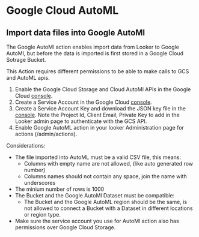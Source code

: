 # Google Cloud AutoML
## Import data files into Google AutoMl

The Google AutoMl action enables import data from Looker to Google AutoMl, but before the data is imported is first stored in a Google Cloud Sotrage Bucket.

This Action requires different permissions to be able to make calls to GCS and AutoML apis.

1. Enable the Google Cloud Storage and Cloud AutoMl APIs in the Google Cloud [console](https://console.cloud.google.com/apis/dashboard).
2. Create a Service Account in the Google Cloud [console](https://console.cloud.google.com/iam-admin/serviceaccounts/project).
3. Create a Service Account Key and download the JSON key file in the [console](https://console.cloud.google.com/apis/credentials). Note the Project Id, Client Email, Private Key to add in the Looker admin page to authenticate with the GCS API.
4. Enable Google AutoML action in your looker Administration page for actions (/admin/actions).

Considerations:

- The file imported into AutoML must be a valid CSV file, this means:
  - Columns with empty name are not allowed, (like auto generated row number)
  - Columns names should not contain any space, join the name with underscores
- The minium number of rows is 1000
- The Bucket and the Google AutoMl Dataset must be compatible:
  - The Bucket and the Google AutoML region should be the same, is not allowed to connect a Bucket with a Dataset in different locations or region type.
- Make sure the service account you use for AutoMl action also has permissions over Google Cloud Storage.
